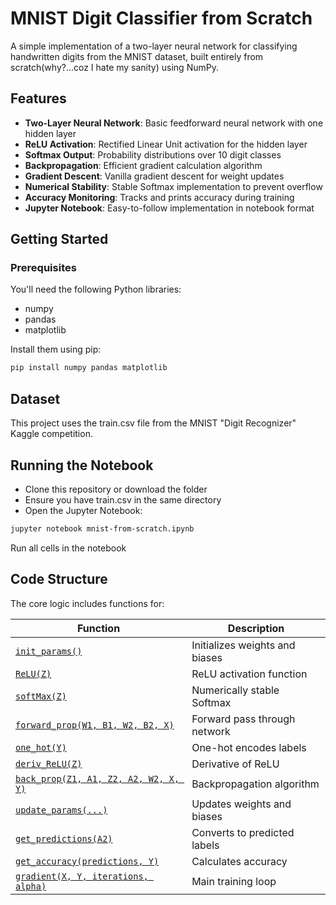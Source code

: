 # MNIST Digit Classifier from Scratch

A simple implementation of a two-layer neural network for classifying handwritten digits from the MNIST dataset, built entirely from scratch(why?...coz I hate my sanity) using NumPy.

## Features

- **Two-Layer Neural Network**: Basic feedforward neural network with one hidden layer
- **ReLU Activation**: Rectified Linear Unit activation for the hidden layer
- **Softmax Output**: Probability distributions over 10 digit classes
- **Backpropagation**: Efficient gradient calculation algorithm
- **Gradient Descent**: Vanilla gradient descent for weight updates
- **Numerical Stability**: Stable Softmax implementation to prevent overflow
- **Accuracy Monitoring**: Tracks and prints accuracy during training
- **Jupyter Notebook**: Easy-to-follow implementation in notebook format

## Getting Started

### Prerequisites

You'll need the following Python libraries:
- numpy
- pandas
- matplotlib

Install them using pip:
```bash
pip install numpy pandas matplotlib
```
## Dataset
This project uses the train.csv file from the MNIST "Digit Recognizer" Kaggle competition.

## Running the Notebook
- Clone this repository or download the folder
- Ensure you have train.csv in the same directory
- Open the Jupyter Notebook:
```bash
jupyter notebook mnist-from-scratch.ipynb
```
Run all cells in the notebook

## Code Structure

The core logic includes functions for:

| Function | Description |
|----------|-------------|
| [`init_params()`](#init_params) | Initializes weights and biases |
| [`ReLU(Z)`](#relu) | ReLU activation function |
| [`softMax(Z)`](#softmax) | Numerically stable Softmax |
| [`forward_prop(W1, B1, W2, B2, X)`](#forward_prop) | Forward pass through network |
| [`one_hot(Y)`](#one_hot) | One-hot encodes labels |
| [`deriv_ReLU(Z)`](#deriv_relu) | Derivative of ReLU |
| [`back_prop(Z1, A1, Z2, A2, W2, X, Y)`](#back_prop) | Backpropagation algorithm |
| [`update_params(...)`](#update_params) | Updates weights and biases |
| [`get_predictions(A2)`](#get_predictions) | Converts to predicted labels |
| [`get_accuracy(predictions, Y)`](#get_accuracy) | Calculates accuracy |
| [`gradient(X, Y, iterations, alpha)`](#gradient) | Main training loop |
